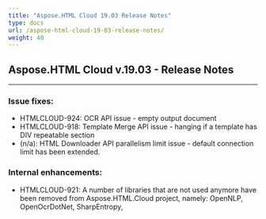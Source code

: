 ```yaml
---
title: "Aspose.HTML Cloud 19.03 Release Notes"
type: docs
url: /aspose-html-cloud-19-03-release-notes/
weight: 40
---
```


## **Aspose.HTML Cloud v.19.03 - Release Notes**
-----
### **Issue fixes:**
- HTMLCLOUD-924: OCR API issue - empty output document
- HTMLCLOUD-918: Template Merge API issue - hanging if a template has DIV repeatable section
- (n/a): HTML Downloader API parallelism limit issue - default connection limit has been extended.
### **Internal enhancements:**
- HTMLCLOUD-921: A number of libraries that are not used anymore have been removed from Aspose.HTML.Cloud project, namely: OpenNLP, OpenOcrDotNet, SharpEntropy, 
